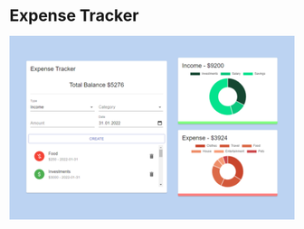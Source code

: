 # Expense Tracker 

![Expense Tracker](https://github.com/lenaratushna/expense-tracker-app/blob/main/screenshot.PNG)
